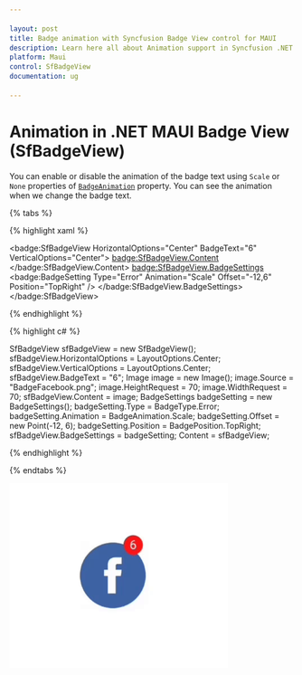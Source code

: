 ```yaml
---

layout: post
title: Badge animation with Syncfusion Badge View control for MAUI
description: Learn here all about Animation support in Syncfusion .NET MAUI Badge View (SfBadgeView) control and more.
platform: Maui
control: SfBadgeView
documentation: ug

---
```


# Animation in .NET MAUI Badge View (SfBadgeView)

You can enable or disable the animation of the badge text using `Scale` or `None` properties of   [`BadgeAnimation`](https://help.syncfusion.com/cr/xamarin/Syncfusion.XForms.BadgeView.BadgeSetting.html#Syncfusion_XForms_BadgeView_BadgeSetting_BadgeAnimation) property. You can see the animation when we change the badge text.

{% tabs %}

{% highlight xaml %}

 <badge:SfBadgeView HorizontalOptions="Center" BadgeText="6" 
                               VerticalOptions="Center">
        <badge:SfBadgeView.Content>
            <Image Source="BadgeFacebook.png" HeightRequest="70" WidthRequest="70"  />
        </badge:SfBadgeView.Content>
        <badge:SfBadgeView.BadgeSettings>
            <badge:BadgeSetting Type="Error" Animation="Scale" Offset="-12,6" Position="TopRight" />
        </badge:SfBadgeView.BadgeSettings>
</badge:SfBadgeView>

{% endhighlight %}

{% highlight c# %}

SfBadgeView sfBadgeView = new SfBadgeView();
sfBadgeView.HorizontalOptions = LayoutOptions.Center;
sfBadgeView.VerticalOptions = LayoutOptions.Center;
sfBadgeView.BadgeText = "6";
Image image = new Image();
image.Source = "BadgeFacebook.png";
image.HeightRequest = 70;
image.WidthRequest = 70;
sfBadgeView.Content = image;
BadgeSettings badgeSetting = new BadgeSettings();
badgeSetting.Type = BadgeType.Error;
badgeSetting.Animation = BadgeAnimation.Scale;
badgeSetting.Offset = new Point(-12, 6);
badgeSetting.Position = BadgePosition.TopRight;
sfBadgeView.BadgeSettings = badgeSetting;
Content = sfBadgeView;
    
{% endhighlight %}

{% endtabs %}

![Maui BadgeView Font Customization](animation_images/xamarin.forms-badge-view-animation.gif)